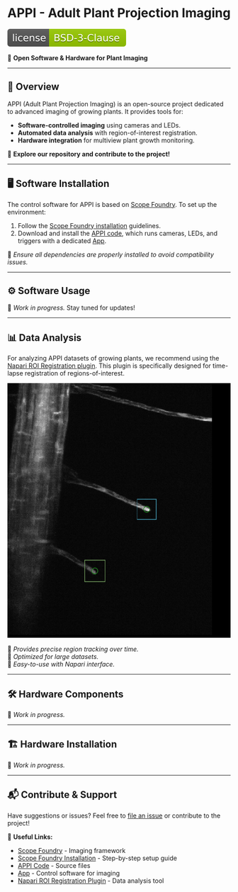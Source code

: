 # APPI - Adult Plant Projection Imaging

[![License](https://github.com/micropolimi/APPI/raw/main/images/licence_img.svg)](https://github.com/micropolimi/APPI/raw/main/LICENSE)

🚀 **Open Software & Hardware for Plant Imaging**

---

## 🌱 Overview
APPI (Adult Plant Projection Imaging) is an open-source project dedicated to advanced imaging of growing plants. It provides tools for:
- **Software-controlled imaging** using cameras and LEDs.
- **Automated data analysis** with region-of-interest registration.
- **Hardware integration** for multiview plant growth monitoring.

🔗 **Explore our repository and contribute to the project!**

---

## 🖥️ Software Installation
The control software for APPI is based on [Scope Foundry]. To set up the environment:
1. Follow the [Scope Foundry installation] guidelines.
2. Download and install the [APPI code], which runs cameras, LEDs, and triggers with a dedicated [App].

📌 _Ensure all dependencies are properly installed to avoid compatibility issues._

---

## ⚙️ Software Usage
🚧 _Work in progress._ Stay tuned for updates!

---

## 📊 Data Analysis
For analyzing APPI datasets of growing plants, we recommend using the [Napari ROI Registration plugin]. This plugin is specifically designed for time-lapse registration of regions-of-interest.

![Napari ROI Registration](https://github.com/micropolimi/APPI/raw/main/images/roi_registration.gif)

🔹 _Provides precise region tracking over time._  
🔹 _Optimized for large datasets._  
🔹 _Easy-to-use with Napari interface._

---

## 🛠️ Hardware Components
🚧 _Work in progress._

---

## 🏗️ Hardware Installation
🚧 _Work in progress._

---

## 📬 Contribute & Support
Have suggestions or issues? Feel free to [file an issue] or contribute to the project!

🔗 **Useful Links:**
- [Scope Foundry] - Imaging framework
- [Scope Foundry Installation] - Step-by-step setup guide
- [APPI Code] - Source files
- [App] - Control software for imaging
- [Napari ROI Registration Plugin] - Data analysis tool

[Scope Foundry]: https://scopefoundry.org/
[Scope Foundry installation]: https://scopefoundry.org/docs/1_getting-started/
[file an issue]: https://github.com/micropolimi/APPI/issues
[Appi code]: https://github.com/micropolimi/APPI/raw/main/src
[App]: https://github.com/micropolimi/APPI/raw/main/src/plant_app.py
[Napari Roi Registration plugin]: https://www.napari-hub.org/plugins/napari-roi-registration